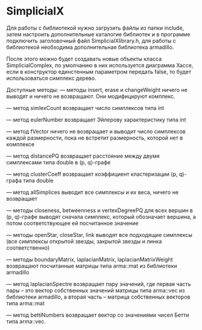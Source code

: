 # SimplicialX
Для работы с библиотекой нужно загрузить файлы из папки include, затем настроить дополнительные каталогие библиотек и в программе подключить заголовочный файл SimplicialXlibrary.h, для работы с библиотекой необходима дополнительная библиотека armadillo.

После этого можно будет создавать новые объекты класса SimplicialComplex, по умолчанию в них используется диаграмма Хассе, если в конструктор единстенным параметром передать false, то будет использоваться симплекс дерево. 

Доступные методы:
— методы insert, erase и changeWeight ничего не выводят и ничего не возвращают. Они модифицируют комплекс.

— метод simlexCount возвращает число симплексов типа int

— метод eulerNumber возвращает Эйлерову характеристику типа int

— метод fVector ничего не возвращает и выводит число симплексов каждой размерности, пока не встретит размерность, которой нет в комплексе

— метод distancePQ возвращает расстояние между двумя симплексами типа double в (p, q)-графе

— метод clusterCoeff возвращает коэффициент кластеризации (p, q)-графа типа double

— метод allSimplices выводит все симплексы и их веса, ничего не возвращает

— методы closeness, betweenness и vertexDegreePQ для всех вершин в (p, q)-графе выводят сначала симплекс, который обозначает вершина, а потом соответствующее ей посчитанное значение

— методы openStar, closeStar, link выводят все подходящие симплексы (все симплексы открытой звезды, закрытой звезды и линка соответственно)

— методы boundaryMatrix, laplacianMatrix, laplacianMatrixWeight возвращают посчитанные матрицы типа arma::mat из библиотеки armadillo

— метод laplacianSpectre возвращает пару значений, где первая часть пары – это вектор собственных значений матрицы типа arma::vec из библиотеки armadillo, а вторая часть – матрица собственных векторов типа arma::mat

— метод bettiNumbers возвращает вектор со значениями чисел Бетти типа arma::vec. 
